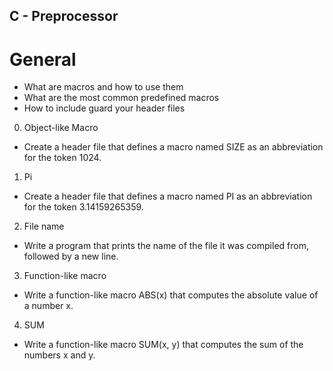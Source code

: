 ## C - Preprocessor

# General
* What are macros and how to use them
* What are the most common predefined macros
* How to include guard your header files

0. Object-like Macro
- Create a header file that defines a macro named SIZE as an abbreviation for the token 1024.

1. Pi
- Create a header file that defines a macro named PI as an abbreviation for the token 3.14159265359.

2. File name
- Write a program that prints the name of the file it was compiled from, followed by a new line.

3. Function-like macro
- Write a function-like macro ABS(x) that computes the absolute value of a number x.

4. SUM
- Write a function-like macro SUM(x, y) that computes the sum of the numbers x and y.
